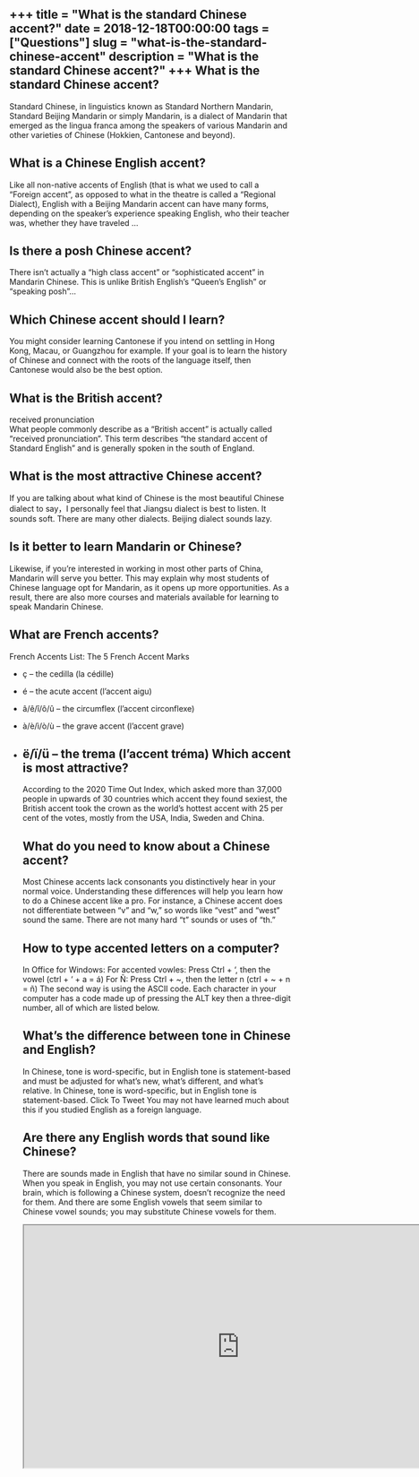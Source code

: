 +++
title = "What is the standard Chinese accent?"
date = 2018-12-18T00:00:00
tags = ["Questions"]
slug = "what-is-the-standard-chinese-accent"
description = "What is the standard Chinese accent?"
+++
What is the standard Chinese accent?
------------------------------------

Standard Chinese, in linguistics known as Standard Northern Mandarin, Standard Beijing Mandarin or simply Mandarin, is a dialect of Mandarin that emerged as the lingua franca among the speakers of various Mandarin and other varieties of Chinese (Hokkien, Cantonese and beyond).

What is a Chinese English accent?
---------------------------------

Like all non-native accents of English (that is what we used to call a “Foreign accent”, as opposed to what in the theatre is called a “Regional Dialect), English with a Beijing Mandarin accent can have many forms, depending on the speaker’s experience speaking English, who their teacher was, whether they have traveled …

Is there a posh Chinese accent?
-------------------------------

There isn’t actually a “high class accent” or “sophisticated accent” in Mandarin Chinese. This is unlike British English’s “Queen’s English” or “speaking posh”…

Which Chinese accent should I learn?
------------------------------------

You might consider learning Cantonese if you intend on settling in Hong Kong, Macau, or Guangzhou for example. If your goal is to learn the history of Chinese and connect with the roots of the language itself, then Cantonese would also be the best option.

What is the British accent?
---------------------------

received pronunciation  
What people commonly describe as a “British accent” is actually called “received pronunciation”. This term describes “the standard accent of Standard English” and is generally spoken in the south of England.

What is the most attractive Chinese accent?
-------------------------------------------

If you are talking about what kind of Chinese is the most beautiful Chinese dialect to say，I personally feel that Jiangsu dialect is best to listen. It sounds soft. There are many other dialects. Beijing dialect sounds lazy.

Is it better to learn Mandarin or Chinese?
------------------------------------------

Likewise, if you’re interested in working in most other parts of China, Mandarin will serve you better. This may explain why most students of Chinese language opt for Mandarin, as it opens up more opportunities. As a result, there are also more courses and materials available for learning to speak Mandarin Chinese.

What are French accents?
------------------------

French Accents List: The 5 French Accent Marks

- ç – the cedilla (la cédille)
- é – the acute accent (l’accent aigu)
- â/ê/î/ô/û – the circumflex (l’accent circonflexe)
- à/è/ì/ò/ù – the grave accent (l’accent grave)
- ë/ï/ü – the trema (l’accent tréma) Which accent is most attractive?
    --------------------------------
    
    According to the 2020 Time Out Index, which asked more than 37,000 people in upwards of 30 countries which accent they found sexiest, the British accent took the crown as the world’s hottest accent with 25 per cent of the votes, mostly from the USA, India, Sweden and China.
    
    What do you need to know about a Chinese accent?
    ------------------------------------------------
    
    Most Chinese accents lack consonants you distinctively hear in your normal voice. Understanding these differences will help you learn how to do a Chinese accent like a pro. For instance, a Chinese accent does not differentiate between “v” and “w,” so words like “vest” and “west” sound the same. There are not many hard “t” sounds or uses of “th.”
    
    How to type accented letters on a computer?
    -------------------------------------------
    
    In Office for Windows: For accented vowles: Press Ctrl + ‘, then the vowel (ctrl + ‘ + a = á) For Ñ: Press Ctrl + ~, then the letter n (ctrl + ~ + n = ñ) The second way is using the ASCII code. Each character in your computer has a code made up of pressing the ALT key then a three-digit number, all of which are listed below.
    
    What’s the difference between tone in Chinese and English?
    ----------------------------------------------------------
    
    In Chinese, tone is word-specific, but in English tone is statement-based and must be adjusted for what’s new, what’s different, and what’s relative. In Chinese, tone is word-specific, but in English tone is statement-based. Click To Tweet You may not have learned much about this if you studied English as a foreign language.
    
    Are there any English words that sound like Chinese?
    ----------------------------------------------------
    
    There are sounds made in English that have no similar sound in Chinese. When you speak in English, you may not use certain consonants. Your brain, which is following a Chinese system, doesn’t recognize the need for them. And there are some English vowels that seem similar to Chinese vowel sounds; you may substitute Chinese vowels for them.
    
    <iframe allow="accelerometer; autoplay; clipboard-write; encrypted-media; gyroscope; picture-in-picture" allowfullscreen="" class="__youtube_prefs__  epyt-is-override  no-lazyload" data-no-lazy="1" data-origheight="433" data-origwidth="770" data-skipgform_ajax_framebjll="" height="433" id="_ytid_69785" loading="lazy" src="https://www.youtube.com/embed/Ix7aZlahqLE?enablejsapi=1&autoplay=0&cc_load_policy=0&cc_lang_pref=&iv_load_policy=1&loop=0&modestbranding=0&rel=1&fs=1&playsinline=0&autohide=2&theme=dark&color=red&controls=1&" title="YouTube player" width="770"></iframe>